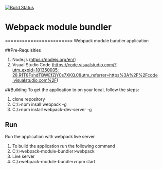 [![Build Status](https://img.shields.io/travis/srichatala/webpack-module-bundler.svg?style=flat)](https://travis-ci.org/srichatala/webpack-module-bundler)

# Webpack module bundler
========================
Webpack module bundler application

##Pre-Requisities
1. Node.js (https://nodejs.org/en/)
2. Visual Studio Code (https://code.visualstudio.com/?utm_expid=101350005-28.R1T8FshdTBWEfZjY0s7XKQ.0&utm_referrer=https%3A%2F%2Fcode.visualstudio.com%2F)

##Building
To get the application to on your local, follow the steps:

1. clone repository
2. C:/>npm insall webpack -g
3. C:/>npm install webpack-dev-server -g

## Run
Run the application with webpack live server

1. To build the application run the following command 
2. C:/>webpack-module-bundler>webpack
3. Live server
4. C:/>webpack-module-bundler>npm start

